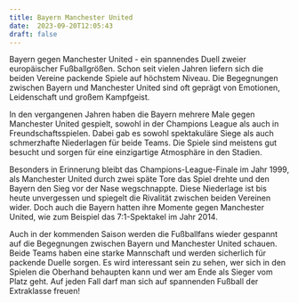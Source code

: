 ```yaml
---
title: Bayern Manchester United
date:  2023-09-20T12:05:43
draft: false
---
```


Bayern gegen Manchester United - ein spannendes Duell zweier europäischer Fußballgrößen. Schon seit vielen Jahren liefern sich die beiden Vereine packende Spiele auf höchstem Niveau. Die Begegnungen zwischen Bayern und Manchester United sind oft geprägt von Emotionen, Leidenschaft und großem Kampfgeist.

In den vergangenen Jahren haben die Bayern mehrere Male gegen Manchester United gespielt, sowohl in der Champions League als auch in Freundschaftsspielen. Dabei gab es sowohl spektakuläre Siege als auch schmerzhafte Niederlagen für beide Teams. Die Spiele sind meistens gut besucht und sorgen für eine einzigartige Atmosphäre in den Stadien.

Besonders in Erinnerung bleibt das Champions-League-Finale im Jahr 1999, als Manchester United durch zwei späte Tore das Spiel drehte und den Bayern den Sieg vor der Nase wegschnappte. Diese Niederlage ist bis heute unvergessen und spiegelt die Rivalität zwischen beiden Vereinen wider. Doch auch die Bayern hatten ihre Momente gegen Manchester United, wie zum Beispiel das 7:1-Spektakel im Jahr 2014.

Auch in der kommenden Saison werden die Fußballfans wieder gespannt auf die Begegnungen zwischen Bayern und Manchester United schauen. Beide Teams haben eine starke Mannschaft und werden sicherlich für packende Duelle sorgen. Es wird interessant sein zu sehen, wer sich in den Spielen die Oberhand behaupten kann und wer am Ende als Sieger vom Platz geht. Auf jeden Fall darf man sich auf spannenden Fußball der Extraklasse freuen!